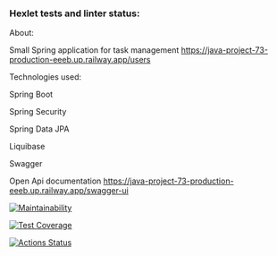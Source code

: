 ### Hexlet tests and linter status:

About:

Small Spring application for task management
https://java-project-73-production-eeeb.up.railway.app/users

Technologies used:

Spring Boot

Spring Security

Spring Data JPA

Liquibase

Swagger

Open Api documentation
https://java-project-73-production-eeeb.up.railway.app/swagger-ui


[![Maintainability](https://api.codeclimate.com/v1/badges/dbc54d40b18dffd87929/maintainability)](https://codeclimate.com/github/Jeddsenn/java-project-73/maintainability)

[![Test Coverage](https://api.codeclimate.com/v1/badges/dbc54d40b18dffd87929/test_coverage)](https://codeclimate.com/github/Jeddsenn/java-project-73/test_coverage)

[![Actions Status](https://github.com/Jeddsenn/java-project-73/workflows/hexlet-check/badge.svg)](https://github.com/Jeddsenn/java-project-73/actions)

